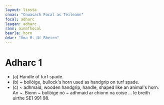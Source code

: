 ```yaml
---
layout: liosta
cnuas: "Cnuasach Focal as Teileann"
focal: adharc
leagan: adharc
rann: ainmfhocal
bearla: horn
údar: "Úna M. Uí Bheirn"
---
```


# Adharc 1
* (a) Handle of turf spade.
* (b) ~ bollóige, bullock's horn used as handgrip on turf
spade.
* (c) ~ adhmaid, wooden handgrip, handle, shaped like an
animal's horn. An ~. Bionn ~ bollóige nó ~ adhmaid ar chionn
na coise ... le breith uirthe SE1 991 98.
